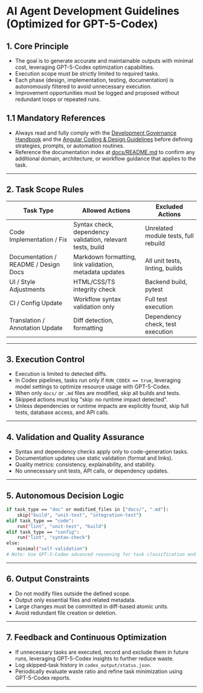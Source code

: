 # AI Agent Development Guidelines (Optimized for GPT-5-Codex)

## 1. Core Principle

* The goal is to generate accurate and maintainable outputs with minimal cost, leveraging GPT-5-Codex optimization capabilities.
* Execution scope must be strictly limited to required tasks.
* Each phase (design, implementation, testing, documentation) is autonomously filtered to avoid unnecessary execution.
* Improvement opportunities must be logged and proposed without redundant loops or repeated runs.

## 1.1 Mandatory References

* Always read and fully comply with the [Development Governance Handbook](..\..\docs\governance\development-governance-handbook.md) and the [Angular Coding & Design Guidelines](..\..\docs\guidelines\angular-coding-guidelines.md) before defining strategies, prompts, or automation routines.
* Reference the documentation index at [docs/README.md](..\..\docs\README.md) to confirm any additional domain, architecture, or workflow guidance that applies to the task.

---

## 2. Task Scope Rules

| Task Type                            | Allowed Actions                                            | Excluded Actions                     |
| ------------------------------------ | ---------------------------------------------------------- | ------------------------------------ |
| Code Implementation / Fix            | Syntax check, dependency validation, relevant tests, build | Unrelated module tests, full rebuild |
| Documentation / README / Design Docs | Markdown formatting, link validation, metadata updates     | All unit tests, linting, builds      |
| UI / Style Adjustments               | HTML/CSS/TS integrity check                                | Backend build, pytest                |
| CI / Config Update                   | Workflow syntax validation only                            | Full test execution                  |
| Translation / Annotation Update      | Diff detection, formatting                                 | Dependency check, test execution     |

---

## 3. Execution Control

* Execution is limited to detected diffs.
* In Codex pipelines, tasks run only if `RUN_CODEX == true`, leveraging model settings to optimize resource usage with GPT-5-Codex.
* When only `docs/` or `.md` files are modified, skip all builds and tests.
* Skipped actions must log "skip: no runtime impact detected".
* Unless dependencies or runtime impacts are explicitly found, skip full tests, database access, and API calls.

---

## 4. Validation and Quality Assurance

* Syntax and dependency checks apply only to code-generation tasks.
* Documentation updates use static validation (format and links).
* Quality metrics: consistency, explainability, and stability.
* No unnecessary unit tests, API calls, or dependency updates.

---

## 5. Autonomous Decision Logic

```bash
if task_type == "doc" or modified_files in ["docs/", ".md"]:
    skip("build", "unit-test", "integration-test")
elif task_type == "code":
    run("lint", "unit-test", "build")
elif task_type == "config":
    run("lint", "syntax-check")
else:
    minimal("self-validation")
# Note: Use GPT-5-Codex advanced reasoning for task classification and execution minimization
```

---

## 6. Output Constraints

* Do not modify files outside the defined scope.
* Output only essential files and related metadata.
* Large changes must be committed in diff-based atomic units.
* Avoid redundant file creation or deletion.

---

## 7. Feedback and Continuous Optimization

* If unnecessary tasks are executed, record and exclude them in future runs, leveraging GPT-5-Codex insights to further reduce waste.
* Log skipped-task history in `codex_output/status.json`.
* Periodically evaluate waste ratio and refine task minimization using GPT-5-Codex reports.

---
